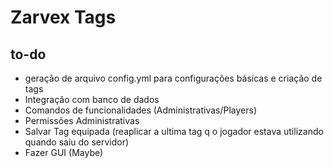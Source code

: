 # Zarvex Tags

## to-do
 - geração de arquivo config.yml para configurações básicas e criação de tags
- Integração com banco de dados
- Comandos de funcionalidades (Administrativas/Players)
- Permissões Administrativas
- Salvar Tag equipada (reaplicar a ultima tag q o jogador estava utilizando quando saiu do servidor)
- Fazer GUI (Maybe)

